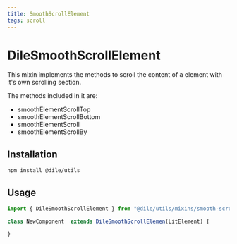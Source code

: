 ```yaml
---
title: SmoothScrollElement
tags: scroll
---
```


# DileSmoothScrollElement

This mixin implements the methods to scroll the content of a element with it's own scrolling section.

The methods included in it are:

- smoothElementScrollTop
- smoothElementScrollBottom
- smoothElementScroll
- smoothElementScrollBy

## Installation

```bash
npm install @dile/utils
```

## Usage

```javascript
import { DileSmoothScrollElement } from "@dile/utils/mixins/smooth-scroll";

class NewComponent  extends DileSmoothScrollElemen(LitElement) {

}
```